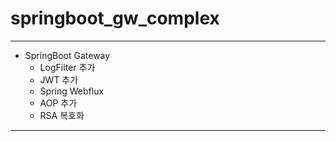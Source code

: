 # springboot_gw_complex

***

- SpringBoot Gateway 
  - LogFilter 추가
  - JWT 추가
  - Spring Webflux 
  - AOP 추가
  - RSA 복호화
  
***

